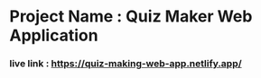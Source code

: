 # Project Name : Quiz Maker Web Application

### live link : https://quiz-making-web-app.netlify.app/